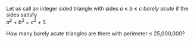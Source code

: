 <p>Let us call an integer sided triangle with sides <var>a</var> ≤ <var>b</var> ≤ <var>c</var> <i>barely acute</i> if the sides satisfy <br /><var>a</var><sup>2</sup> + <var>b</var><sup>2</sup> = <var>c</var><sup>2</sup> + 1.</p>

<p>How many barely acute triangles are there with perimeter ≤ 25,000,000?</p>

 

